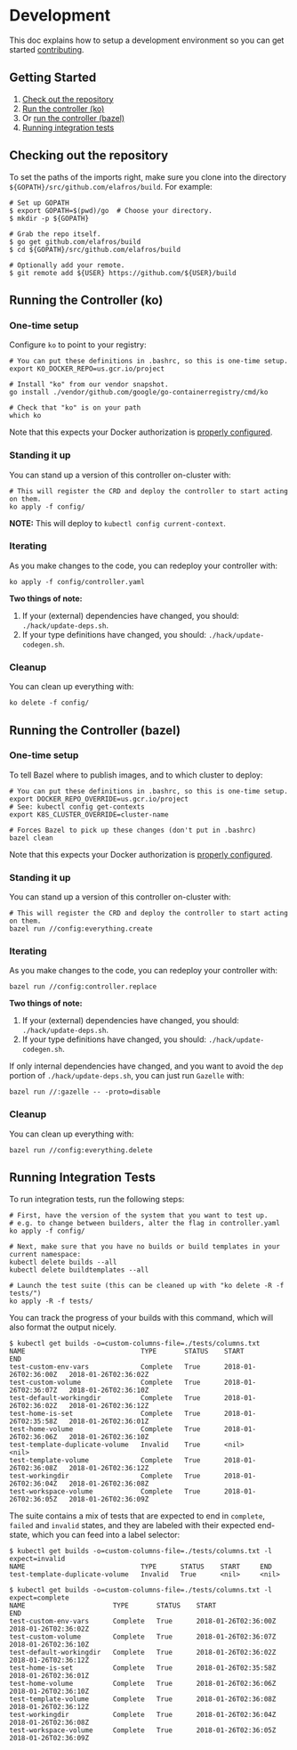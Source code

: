 # Development

This doc explains how to setup a development environment so you can get started
[contributing](./CONTRIBUTING.md).

## Getting Started

1. [Check out the repository](#checking-out-the-repository)
1. [Run the controller (ko)](#running-the-controller-ko)
1. Or [run the controller (bazel)](#running-the-controller-bazel)
1. [Running integration tests](#running-integration-tests)

## Checking out the repository

To set the paths of the imports right, make sure you clone into the directory
`${GOPATH}/src/github.com/elafros/build`.  For example:

```shell
# Set up GOPATH
$ export GOPATH=$(pwd)/go  # Choose your directory.
$ mkdir -p ${GOPATH}

# Grab the repo itself.
$ go get github.com/elafros/build
$ cd ${GOPATH}/src/github.com/elafros/build

# Optionally add your remote.
$ git remote add ${USER} https://github.com/${USER}/build
```

## Running the Controller (ko)

### One-time setup

Configure `ko` to point to your registry:

```shell
# You can put these definitions in .bashrc, so this is one-time setup.
export KO_DOCKER_REPO=us.gcr.io/project

# Install "ko" from our vendor snapshot.
go install ./vendor/github.com/google/go-containerregistry/cmd/ko

# Check that "ko" is on your path
which ko
```

Note that this expects your Docker authorization is [properly configured](
https://cloud.google.com/container-registry/docs/advanced-authentication#standalone_docker_credential_helper).

### Standing it up

You can stand up a version of this controller on-cluster with:
```shell
# This will register the CRD and deploy the controller to start acting on them.
ko apply -f config/
```

**NOTE:** This will deploy to `kubectl config current-context`.

### Iterating

As you make changes to the code, you can redeploy your controller with:
```shell
ko apply -f config/controller.yaml
```

**Two things of note:**
1. If your (external) dependencies have changed, you should:
   `./hack/update-deps.sh`.
1. If your type definitions have changed, you should:
   `./hack/update-codegen.sh`.

### Cleanup

You can clean up everything with:
```shell
ko delete -f config/
```

## Running the Controller (bazel)

### One-time setup

To tell Bazel where to publish images, and to which cluster to deploy:

```shell
# You can put these definitions in .bashrc, so this is one-time setup.
export DOCKER_REPO_OVERRIDE=us.gcr.io/project
# See: kubectl config get-contexts
export K8S_CLUSTER_OVERRIDE=cluster-name

# Forces Bazel to pick up these changes (don't put in .bashrc)
bazel clean
```

Note that this expects your Docker authorization is [properly configured](
https://cloud.google.com/container-registry/docs/advanced-authentication#standalone_docker_credential_helper).

### Standing it up

You can stand up a version of this controller on-cluster with:
```shell
# This will register the CRD and deploy the controller to start acting on them.
bazel run //config:everything.create
```

### Iterating

As you make changes to the code, you can redeploy your controller with:
```shell
bazel run //config:controller.replace
```

**Two things of note:**
1. If your (external) dependencies have changed, you should:
   `./hack/update-deps.sh`.
1. If your type definitions have changed, you should:
   `./hack/update-codegen.sh`.

If only internal dependencies have changed, and you want to avoid the `dep`
portion of `./hack/update-deps.sh`, you can just run `Gazelle` with:
```shell
bazel run //:gazelle -- -proto=disable
```

### Cleanup

You can clean up everything with:
```shell
bazel run //config:everything.delete
```

## Running Integration Tests

To run integration tests, run the following steps:

```shell
# First, have the version of the system that you want to test up.
# e.g. to change between builders, alter the flag in controller.yaml
ko apply -f config/

# Next, make sure that you have no builds or build templates in your current namespace:
kubectl delete builds --all
kubectl delete buildtemplates --all

# Launch the test suite (this can be cleaned up with "ko delete -R -f tests/")
ko apply -R -f tests/
```

You can track the progress of your builds with this command, which will also
format the output nicely.

```shell
$ kubectl get builds -o=custom-columns-file=./tests/columns.txt
NAME                             TYPE       STATUS    START                  END
test-custom-env-vars             Complete   True      2018-01-26T02:36:00Z   2018-01-26T02:36:02Z
test-custom-volume               Complete   True      2018-01-26T02:36:07Z   2018-01-26T02:36:10Z
test-default-workingdir          Complete   True      2018-01-26T02:36:02Z   2018-01-26T02:36:12Z
test-home-is-set                 Complete   True      2018-01-26T02:35:58Z   2018-01-26T02:36:01Z
test-home-volume                 Complete   True      2018-01-26T02:36:06Z   2018-01-26T02:36:10Z
test-template-duplicate-volume   Invalid    True      <nil>                  <nil>
test-template-volume             Complete   True      2018-01-26T02:36:08Z   2018-01-26T02:36:12Z
test-workingdir                  Complete   True      2018-01-26T02:36:04Z   2018-01-26T02:36:08Z
test-workspace-volume            Complete   True      2018-01-26T02:36:05Z   2018-01-26T02:36:09Z

```

The suite contains a mix of tests that are expected to end in `complete`,
`failed` and `invalid` states, and they are labeled with their expected
end-state, which you can feed into a label selector:

```shell
$ kubectl get builds -o=custom-columns-file=./tests/columns.txt -l expect=invalid
NAME                             TYPE      STATUS    START     END
test-template-duplicate-volume   Invalid   True      <nil>     <nil>

$ kubectl get builds -o=custom-columns-file=./tests/columns.txt -l expect=complete
NAME                      TYPE       STATUS    START                  END
test-custom-env-vars      Complete   True      2018-01-26T02:36:00Z   2018-01-26T02:36:02Z
test-custom-volume        Complete   True      2018-01-26T02:36:07Z   2018-01-26T02:36:10Z
test-default-workingdir   Complete   True      2018-01-26T02:36:02Z   2018-01-26T02:36:12Z
test-home-is-set          Complete   True      2018-01-26T02:35:58Z   2018-01-26T02:36:01Z
test-home-volume          Complete   True      2018-01-26T02:36:06Z   2018-01-26T02:36:10Z
test-template-volume      Complete   True      2018-01-26T02:36:08Z   2018-01-26T02:36:12Z
test-workingdir           Complete   True      2018-01-26T02:36:04Z   2018-01-26T02:36:08Z
test-workspace-volume     Complete   True      2018-01-26T02:36:05Z   2018-01-26T02:36:09Z

```
